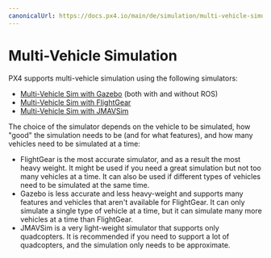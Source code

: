 ```yaml
---
canonicalUrl: https://docs.px4.io/main/de/simulation/multi-vehicle-simulation
---
```


# Multi-Vehicle Simulation

PX4 supports multi-vehicle simulation using the following simulators:
- [Multi-Vehicle Sim with Gazebo](../simulation/multi_vehicle_simulation_gazebo.md) (both with and without ROS)
- [Multi-Vehicle Sim with FlightGear](../simulation/multi_vehicle_flightgear.md)
- [Multi-Vehicle Sim with JMAVSim](../simulation/multi_vehicle_jmavsim.md)

The choice of the simulator depends on the vehicle to be simulated, how "good" the simulation needs to be (and for what features), and how many vehicles need to be simulated at a time:
- FlightGear is the most accurate simulator, and as a result the most heavy weight. It might be used if you need a great simulation but not too many vehicles at a time. It can also be used if different types of vehicles need to be simulated at the same time.
- Gazebo is less accurate and less heavy-weight and supports many features and vehicles that aren't available for FlightGear. It can only simulate a single type of vehicle at a time, but it can simulate many more vehicles at a time than FlightGear.
- JMAVSim is a very light-weight simulator that supports only quadcopters. It is recommended if you need to support a lot of quadcopters, and the simulation only needs to be approximate.

